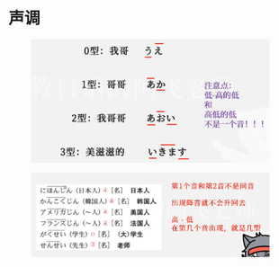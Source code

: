 # 声调

<figure><img src="../../.gitbook/assets/image.png" alt="" width="563"><figcaption></figcaption></figure>

<figure><img src="../../.gitbook/assets/image (1).png" alt="" width="563"><figcaption></figcaption></figure>
